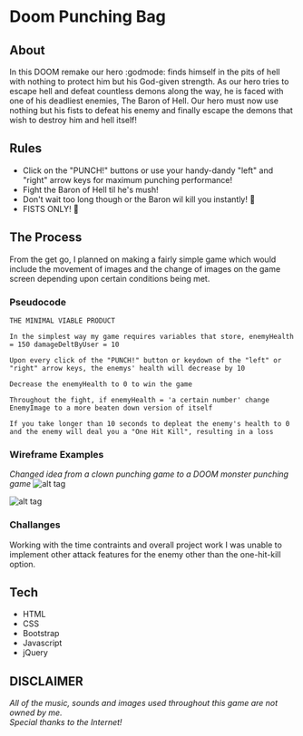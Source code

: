 # Doom Punching Bag

## About

In this DOOM remake our hero :godmode: finds himself in the pits of hell with nothing to protect him but his God-given strength. As our hero tries to escape hell and defeat countless demons along the way, he is faced with one of his deadliest enemies, The Baron of Hell. Our hero must now use nothing but his fists to defeat his enemy and finally escape the demons that wish to destroy him and hell itself!

## Rules

* Click on the "PUNCH!" buttons or use your handy-dandy "left" and "right" arrow keys for maximum punching performance!
* Fight the Baron of Hell til he's mush!
* Don't wait too long though or the Baron wil kill you instantly! :japanese_goblin:
* FISTS ONLY! :facepunch:

## The Process

From the get go, I planned on making a fairly simple game which would include the movement of images and the change of images on the game screen depending upon certain conditions being met.

### Pseudocode
```
THE MINIMAL VIABLE PRODUCT

In the simplest way my game requires variables that store, enemyHealth = 150 damageDeltByUser = 10

Upon every click of the "PUNCH!" button or keydown of the "left" or "right" arrow keys, the enemys' health will decrease by 10

Decrease the enemyHealth to 0 to win the game

Throughout the fight, if enemyHealth = 'a certain number' change EnemyImage to a more beaten down version of itself

If you take longer than 10 seconds to depleat the enemy's health to 0 and the enemy will deal you a "One Hit Kill", resulting in a loss
```
### Wireframe Examples
*Changed idea from a clown punching game to a DOOM monster punching game*
![alt tag](http://i.imgur.com/aFB5RyEl.jpg)

![alt tag](http://i.imgur.com/quZwWJFl.jpg)

### Challanges
Working with the time contraints and overall project work I was unable to implement other attack features for the enemy other than the one-hit-kill option.

## Tech

* HTML
* CSS
* Bootstrap
* Javascript
* jQuery

## DISCLAIMER

*All of the music, sounds and images used throughout this game are not owned by me.<br />
Special thanks to the Internet!*
